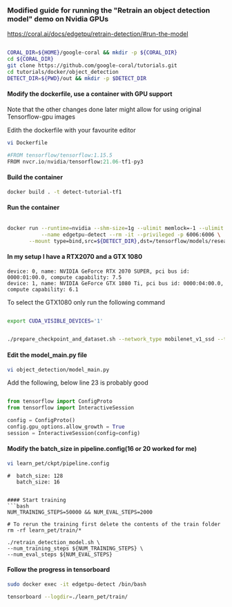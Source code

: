 ### Modified guide for running the "Retrain an object detection model" demo on Nvidia GPUs

https://coral.ai/docs/edgetpu/retrain-detection/#run-the-model


```bash

CORAL_DIR=${HOME}/google-coral && mkdir -p ${CORAL_DIR}
cd ${CORAL_DIR}
git clone https://github.com/google-coral/tutorials.git
cd tutorials/docker/object_detection
DETECT_DIR=${PWD}/out && mkdir -p $DETECT_DIR

```

#### Modify the dockerfile, use a container with GPU support
Note that the other changes done later might allow for using original Tensorflow-gpu images

Edith the dockerfile with your favourite editor
```bash
vi Dockerfile
```
```python
#FROM tensorflow/tensorflow:1.15.5
FROM nvcr.io/nvidia/tensorflow:21.06-tf1-py3
```

#### Build the container
```bash
docker build . -t detect-tutorial-tf1
```


#### Run the container
```bash

docker run --runtime=nvidia --shm-size=1g --ulimit memlock=-1 --ulimit stack=67108864 \
           --name edgetpu-detect --rm -it --privileged -p 6006:6006 \
	   --mount type=bind,src=${DETECT_DIR},dst=/tensorflow/models/research/learn_pet detect-tutorial-tf1
```

#### In my setup I have a RTX2070 and a GTX 1080
```
device: 0, name: NVIDIA GeForce RTX 2070 SUPER, pci bus id: 0000:01:00.0, compute capability: 7.5
device: 1, name: NVIDIA GeForce GTX 1080 Ti, pci bus id: 0000:04:00.0, compute capability: 6.1
```

To select the GTX1080 only run the following command
```bash

export CUDA_VISIBLE_DEVICES='1'

```


```bash

./prepare_checkpoint_and_dataset.sh --network_type mobilenet_v1_ssd --train_whole_model true

```


#### Edit the model_main.py file
```bash
vi object_detection/model_main.py
```
Add the following, below line 23 is probably good
```python

from tensorflow import ConfigProto
from tensorflow import InteractiveSession

config = ConfigProto()
config.gpu_options.allow_growth = True
session = InteractiveSession(config=config)
```

#### Modify the batch_size in pipeline.config(16 or 20 worked for me)
```bash
vi learn_pet/ckpt/pipeline.config 
```
```
#  batch_size: 128
   batch_size: 16
```

```

#### Start training
```bash
NUM_TRAINING_STEPS=50000 && NUM_EVAL_STEPS=2000

# To rerun the training first delete the contents of the train folder
rm -rf learn_pet/train/*

./retrain_detection_model.sh \
--num_training_steps ${NUM_TRAINING_STEPS} \
--num_eval_steps ${NUM_EVAL_STEPS}
```

#### Follow the progress in tensorboard
```bash
sudo docker exec -it edgetpu-detect /bin/bash
```

```bash
tensorboard --logdir=./learn_pet/train/
```
